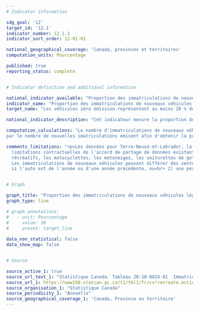 ```yaml
---
# Indicator information

sdg_goal: '12'
target_id: '12.1'
indicator_number: 12.1.1
indicator_sort_order: 12-01-01

national_geographical_coverage: 'Canada, provinces et territoires'
computation_units: Pourcentage

published: true
reporting_status: complete


# Indicator definition and additional information

national_indicator_available: "Proportion des immatriculations de nouveaux véhicules légers qui sont pour des véhicules zéro émission"
indicator_name: "Proportion des immatriculations de nouveaux véhicules légers qui sont pour des véhicules zéro émission"
target_name: "Les véhicules zéro émission représentent au moins 20 % des nouveaux véhicules légers vendus d'ici 2026, au moins 60 % d'ici 2030 et 100 % d'ici 2035"

national_indicator_description: "Cet indicateur mesure la proportion des immatriculations de nouveaux véhicules légers qui sont pour des véhicules zéro émission."

computation_calculations: "Le nombre d'immatriculations de nouveaux véhicules légers qui sont pour des véhicules zéro émission est divisé 
par le nombre de nouvelles imatriculations émisent afin d'obtenir la proportion."

comments_limitations: "<p>Les données pour Terre-Neuve-et-Labrador, la Nouvelle-Écosse et L'Alberta ne sont pas disponibles en ce moment en raison des 
  limitations contractuelles de l'accord de partage de données existant. Toutefois, elles sont comprises dans le total du Canada. Le total, genre de véhicule, exclut les autobus, les remorques, les véhicules 
  récréatifs, les motocyclettes, les motoneiges, les voiturettes de golf, et cetera.<br><br> 
  Les immatriculations de nouveaux véhicules peuvent différer des ventes si:<br> 1) une personne aménage au Canada avec un véhicule acheter à l'extérieur du Canada, 
  si l'auto est de l'année ou d'une année précédente, ou<br> 2) une personne achète un véhicule au Canada mais ne l'immatricule pas au Canada."


# Graph

graph_title: "Proportion des immatriculations de nouveaux véhicules légers qui sont pour des véhicules zéro émission"
graph_type: line

# graph_annotations:
#   - unit: Pourcentage
#     value: 30
#     preset: target_line
  
data_non_statistical: false
data_show_map: false


# Source

source_active_1: true
source_url_text_1: "Statistique Canada. Tableau 20-10-0024-01  Immatriculations des véhicules automobiles neufs, trimestrielle"
source_url_1: https://www150.statcan.gc.ca/t1/tbl1/fr/cv!recreate.action?pid=2010002401&selectedNodeIds=&checkedLevels=0D1,1D1,1D2,2D1,3D1&refPeriods=20210101,20211001&dimensionLayouts=layout2,layout3,layout2,layout2,layout2&vectorDisplay=false&request_locale=fr
source_organisation_1: "Statistique Canada"
source_periodicity_1: "Annuelle"
source_geographical_coverage_1: 'Canada, Province ou territoire'
---
```

